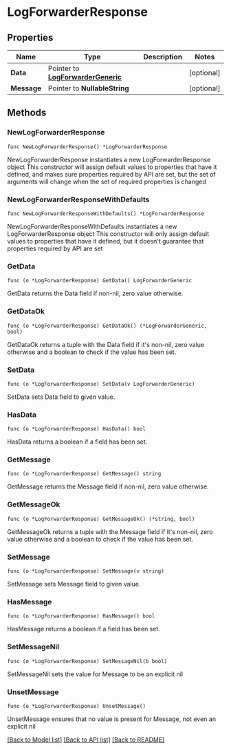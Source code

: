 # LogForwarderResponse

## Properties

Name | Type | Description | Notes
------------ | ------------- | ------------- | -------------
**Data** | Pointer to [**LogForwarderGeneric**](LogForwarderGeneric.md) |  | [optional] 
**Message** | Pointer to **NullableString** |  | [optional] 

## Methods

### NewLogForwarderResponse

`func NewLogForwarderResponse() *LogForwarderResponse`

NewLogForwarderResponse instantiates a new LogForwarderResponse object
This constructor will assign default values to properties that have it defined,
and makes sure properties required by API are set, but the set of arguments
will change when the set of required properties is changed

### NewLogForwarderResponseWithDefaults

`func NewLogForwarderResponseWithDefaults() *LogForwarderResponse`

NewLogForwarderResponseWithDefaults instantiates a new LogForwarderResponse object
This constructor will only assign default values to properties that have it defined,
but it doesn't guarantee that properties required by API are set

### GetData

`func (o *LogForwarderResponse) GetData() LogForwarderGeneric`

GetData returns the Data field if non-nil, zero value otherwise.

### GetDataOk

`func (o *LogForwarderResponse) GetDataOk() (*LogForwarderGeneric, bool)`

GetDataOk returns a tuple with the Data field if it's non-nil, zero value otherwise
and a boolean to check if the value has been set.

### SetData

`func (o *LogForwarderResponse) SetData(v LogForwarderGeneric)`

SetData sets Data field to given value.

### HasData

`func (o *LogForwarderResponse) HasData() bool`

HasData returns a boolean if a field has been set.

### GetMessage

`func (o *LogForwarderResponse) GetMessage() string`

GetMessage returns the Message field if non-nil, zero value otherwise.

### GetMessageOk

`func (o *LogForwarderResponse) GetMessageOk() (*string, bool)`

GetMessageOk returns a tuple with the Message field if it's non-nil, zero value otherwise
and a boolean to check if the value has been set.

### SetMessage

`func (o *LogForwarderResponse) SetMessage(v string)`

SetMessage sets Message field to given value.

### HasMessage

`func (o *LogForwarderResponse) HasMessage() bool`

HasMessage returns a boolean if a field has been set.

### SetMessageNil

`func (o *LogForwarderResponse) SetMessageNil(b bool)`

 SetMessageNil sets the value for Message to be an explicit nil

### UnsetMessage
`func (o *LogForwarderResponse) UnsetMessage()`

UnsetMessage ensures that no value is present for Message, not even an explicit nil

[[Back to Model list]](HOW-TO.md#documentation-for-models) [[Back to API list]](HOW-TO.md#documentation-for-api-endpoints) [[Back to README]](HOW-TO.md)



